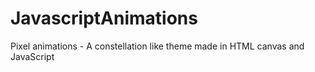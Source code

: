# JavascriptAnimations
Pixel animations - A constellation like theme made in HTML canvas and JavaScript

